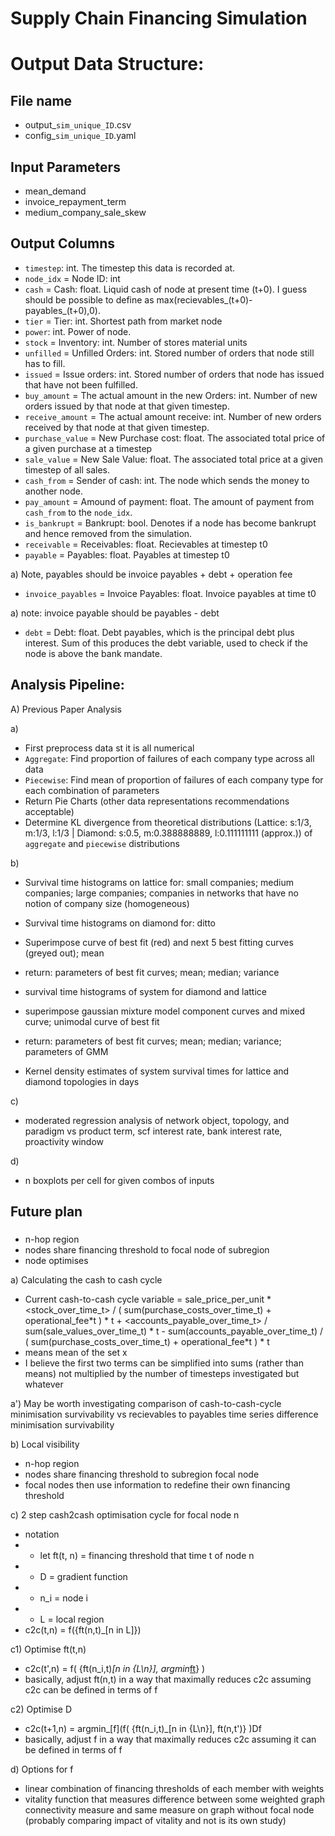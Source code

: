 # Supply Chain Financing Simulation

# Output Data Structure:
## File name
- output_`sim_unique_ID`.csv
- config_`sim_unique_ID`.yaml

## Input Parameters
- mean_demand 
- invoice_repayment_term 
- medium_company_sale_skew


## Output Columns
- `timestep`: int. The timestep this data is recorded at.
- `node_idx` = Node ID: int
- `cash` = Cash: float. Liquid cash of node at present time (t+0). I guess should be possible to define as max(recievables_(t+0)-payables_(t+0),0).
- `tier` = Tier: int. Shortest path from market node
- `power`: int. Power of node.
- `stock` = Inventory: int. Number of stores material units
- `unfilled` = Unfilled Orders: int. Stored number of orders that node still has to fill.
- `issued` = Issue orders: int. Stored number of orders that node has issued that have not been fulfilled.
- `buy_amount` = The actual amount in the new Orders: int. Number of new orders issued by that node at that given timestep.
- `receive_amount` = The actual amount receive: int. Number of new orders received by that node at that given timestep.
- `purchase_value` = New Purchase cost: float. The associated total price of a given purchase at a timestep
- `sale_value` = New Sale Value: float. The associated total price at a given timestep of all sales.
- `cash_from` = Sender of cash: int. The node which sends the money to another node.
- `pay_amount` = Amound of payment: float. The amount of payment from `cash_from` to the `node_idx`. 
- `is_bankrupt` = Bankrupt: bool. Denotes if a node has become bankrupt and hence removed from the simulation.
- `receivable` = Receivables: float. Recievables at timestep t0
- `payable` = Payables: float. Payables at timestep t0

a) Note, payables should be invoice payables + debt + operation fee
- `invoice_payables` = Invoice Payables: float. Invoice payables at time t0

a) note: invoice payable should be payables - debt
- `debt` = Debt: float. Debt payables, which is the principal debt plus interest. Sum of this produces the debt variable, used to check if the node is above the bank mandate.


## Analysis Pipeline:
A) Previous Paper Analysis

a) 
- First preprocess data st it is all numerical
- `Aggregate`: Find proportion of failures of each company type across all data
- `Piecewise`: Find mean of proportion of failures of each company type for each combination of parameters
- Return Pie Charts (other data representations recommendations acceptable)
- Determine KL divergence from theoretical distributions (Lattice: s:1/3, m:1/3, l:1/3 | Diamond: s:0.5, m:0.388888889, l:0.111111111 (approx.)) of `aggregate` and `piecewise` distributions

b)
- Survival time histograms on lattice for: small companies; medium companies; large companies; companies in networks that have no notion of company size (homogeneous)
- Survival time histograms on diamond for: ditto
- Superimpose curve of best fit (red) and next 5 best fitting curves (greyed out); mean
- return: parameters of best fit curves; mean; median; variance

- survival time histograms of system for diamond and lattice
- superimpose gaussian mixture model component curves and mixed curve; unimodal curve of best fit
- return: parameters of best fit curves; mean; median; variance; parameters of GMM

- Kernel density estimates of system survival times for lattice and diamond
topologies in days

c)
- moderated regression analysis of network object, topology, and paradigm vs product term, scf interest rate, bank interest rate, proactivity window

d)
- n boxplots per cell for given combos of inputs


  
## Future plan
### 
- n-hop region
- nodes share financing threshold to focal node of subregion
- node optimises

a) Calculating the cash to cash cycle
- Current cash-to-cash cycle variable = sale_price_per_unit \*<stock_over_time_t> / ( sum(purchase_costs_over_time_t) + operational_fee\*t ) * t + <accounts_payable_over_time_t> / sum(sale_values_over_time_t) * t - sum(accounts_payable_over_time_t) / ( sum(purchase_costs_over_time_t) + operational_fee\*t ) * t
- <x> means mean of the set x
- I believe the first two terms can be simplified into sums (rather than means) not multiplied by the number of timesteps investigated but whatever
    
a') May be worth investigating comparison of cash-to-cash-cycle minimisation survivability vs recievables to payables time series difference minimisation survivability
    
b) Local visibility
  - n-hop region
  - nodes share financing threshold to subregion focal node
  - focal nodes then use information to redefine their own financing threshold
  
c) 2 step cash2cash optimisation cycle for focal node n
  - notation
  - - let ft(t, n) = financing threshold that time t of node n
  - - D = gradient function
  - - n_i = node i
  - - L = local region
  - c2c(t,n) = f({ft(n,t)_[n in L]})
 
c1) Optimise ft(t,n)
  - c2c(t',n) = f( {ft(n_i,t)_[n in {L\n}], argmin_[ft](ft(n,t)Dft(n,t'))} )
  - basically, adjust ft(n,t) in a way that maximally reduces c2c assuming c2c can be defined in terms of f
  
c2) Optimise D
  - c2c(t+1,n) = argmin_[f](f( {ft(n_i,t)_[n in {L\n}], ft(n,t')} )Df
  - basically, adjust f in a way that maximally reduces c2c assuming it can be defined in terms of f
  
d) Options for f
  - linear combination of financing thresholds of each member with weights
  - vitality function that measures difference between some weighted graph connectivity measure and same measure on graph without focal node (probably comparing impact of vitality and not is its own study)
